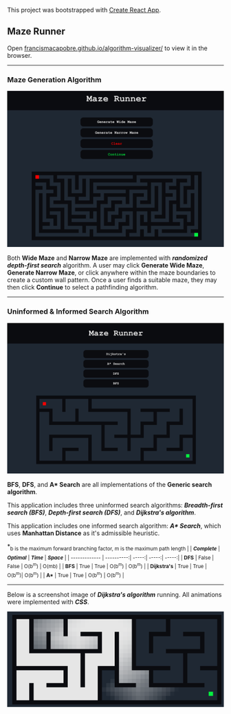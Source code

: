 This project was bootstrapped with [Create React App](https://github.com/facebook/create-react-app).

## Maze Runner

Open [francismacapobre.github.io/algorithm-visualizer/](https://francismacapobre.github.io/algorithm-visualizer/) to view it in the browser.

---

### Maze Generation Algorithm

<img src="images/main.png" width="600">

Both **Wide Maze** and **Narrow Maze** are implemented with ***randomized depth-first search*** algorithm. A user may click **Generate Wide Maze**, **Generate Narrow Maze**, or click anywhere within the maze boundaries to create a custom wall pattern. Once a user finds a suitable maze, they may then click **Continue** to select a pathfinding algorithm.

---

### Uninformed & Informed Search Algorithm

<img src="images/algorithms.png" width="600">

**BFS**, **DFS**, and **A\* Search** are all implementations of the **Generic search algorithm**.

This application includes three uninformed search algorithms: ***Breadth-first search (BFS)***, ***Depth-first search (DFS)***, and ***Dijkstra's algorithm***.  

This application includes one informed search algorithm: ***A\* Search***, which uses **Manhattan Distance** as it's admissible heuristic.

*<sub>b is the maximum forward branching factor, m is the maximum path length</sup>
|                 | ***Complete*** | ***Optimal*** |      ***Time***    |        ***Space*** |
| -------------   |     ----------:|         -----:|              -----:|              -----:|
| **DFS**         | False          |         False | O(b<sup>m</sup>)   |   O(mb)            |
| **BFS**         | True           |        True   | O(b<sup>m</sup>)   |  O(b<sup>m</sup>)  |
| **Dijkstra's**  | True           |        True   |    O(b<sup>m</sup>)|  O(b<sup>m</sup>)  |
| **A\***         | True           |        True   |  O(b<sup>m</sup>)  | O(b<sup>m</sup>)   |

---

Below is a screenshot image of ***Dijkstra's algorithm*** running. All animations were implemented with ***CSS***.

<img src="images/search.png" width="600">

